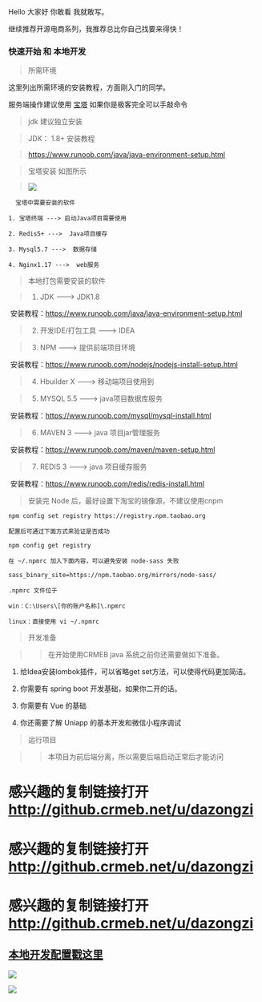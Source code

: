 Hello 大家好 你敢看 我就敢写。

继续推荐开源电商系列，我推荐总比你自己找要来得快！

### 快速开始 和 本地开发

> 所需环境

这里列出所需环境的安装教程，方面刚入门的同学。

服务端操作建议使用 [宝塔](https://www.bt.cn/btcode.html) 如果你是极客完全可以手敲命令

> jdk 建议独立安装

> JDK： 1.8+ 安装教程 

> https://www.runoob.com/java/java-environment-setup.html

> 宝塔安装 如图所示

> ![](https://gitee.com/stivepeim/img4mk/raw/master/20210305182558.png)

```
  宝塔中需要安装的软件

1. 宝塔终端 ---> 启动Java项目需要使用

2. Redis5+ --->  Java项目缓存

3. Mysql5.7 --->  数据存储

4. Nginx1.17 --->  web服务
```



> 本地打包需要安装的软件

> 1. JDK --->  JDK1.8

​      安装教程：https://www.runoob.com/java/java-environment-setup.html

> 2. 开发IDE/打包工具 --->  IDEA

> 3. NPM --->  提供前端项目环境

​      安装教程：https://www.runoob.com/nodejs/nodejs-install-setup.html

> 4. Hbuilder X  --->  移动端项目使用到

> 5. MYSQL 5.5 ---> java项目数据库服务

​      安装教程：https://www.runoob.com/mysql/mysql-install.html

> 6. MAVEN 3 ---> java 项目jar管理服务

​      安装教程：https://www.runoob.com/maven/maven-setup.html

> 7. REDIS 3 ---> java 项目缓存服务

​      安装教程：https://www.runoob.com/redis/redis-install.html

> 安装完 Node 后，最好设置下淘宝的镜像源，不建议使用cnpm



```
npm config set registry https://registry.npm.taobao.org

配置后可通过下面方式来验证是否成功

npm config get registry

在 ~/.npmrc 加入下面内容，可以避免安装 node-sass 失败

sass_binary_site=https://npm.taobao.org/mirrors/node-sass/

.npmrc 文件位于

win：C:\Users\[你的账户名称]\.npmrc

linux：直接使用 vi ~/.npmrc
```



> 开发准备

> > 在开始使用CRMEB java 系统之前你还需要做如下准备。

1. 给Idea安装lombok插件，可以省略get set方法，可以使得代码更加简洁。

2. 你需要有 spring boot 开发基础，如果你二开的话。

3. 你需要有 Vue 的基础

4. 你还需要了解 Uniapp 的基本开发和微信小程序调试

> 运行项目

> > 本项目为前后端分离，所以需要后端启动正常后才能访问

# 感兴趣的复制链接打开 http://github.crmeb.net/u/dazongzi

# 感兴趣的复制链接打开 http://github.crmeb.net/u/dazongzi

# 感兴趣的复制链接打开 http://github.crmeb.net/u/dazongzi

## [本地开发配置戳这里](https://mp.weixin.qq.com/s/eFTr3-3w_5vA5veCdyCzZw)

![](https://gitee.com/stivepeim/img4mk/raw/master/20210208210917.jpg)

![](https://gitee.com/stivepeim/img4mk/raw/master/20201226230441.gif)

